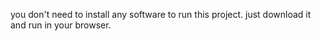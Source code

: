 you don't need to install any software to run this project.
just download it and run in your browser.
